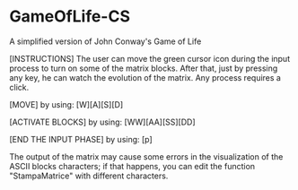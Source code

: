 # GameOfLife-CS
A simplified version of John Conway's Game of Life

[INSTRUCTIONS]
The user can move the green cursor icon during the input process to turn on some of the matrix blocks. After that, just by pressing any key, he can watch the evolution of the matrix. Any process requires a click.

[MOVE] by using: [W][A][S][D]

[ACTIVATE BLOCKS] by using: [WW][AA][SS][DD]

[END THE INPUT PHASE] by using: [p]

The output of the matrix may cause some errors in the visualization of the ASCII blocks characters; if that happens, you can edit the function "StampaMatrice" with different characters.



